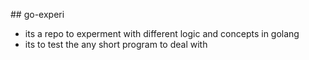 ##   g o - e x p e r i 

-  its a repo to experment with different logic and concepts in golang
-  its to test the any short program to deal with
 
 
